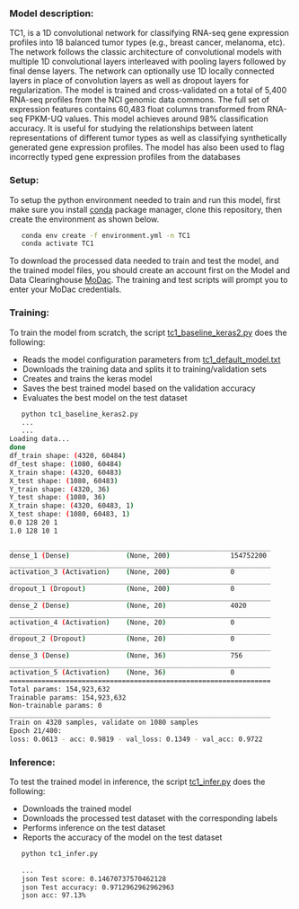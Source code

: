 ### Model description:
TC1, is a 1D convolutional network for classifying RNA-seq gene expression profiles into 18 balanced tumor types (e.g., breast cancer, melanoma, etc). 
The network follows the classic architecture of convolutional models with multiple 1D convolutional layers interleaved with pooling layers followed by final dense layers. 
The network can optionally use 1D locally connected layers in place of convolution layers as well as dropout layers for regularization. 
The model is trained and cross-validated on a total of 5,400 RNA-seq profiles from the NCI genomic data commons. 
The full set of expression features contains 60,483 float columns transformed from RNA-seq FPKM-UQ values. This model achieves around 98% classification accuracy. 
It is useful for studying the relationships between latent representations of different tumor types as well as classifying synthetically generated gene expression profiles. 
The model has also been used to flag incorrectly typed gene expression profiles from the databases

### Setup:
To setup the python environment needed to train and run this model, first make sure you install [conda](https://docs.conda.io/en/latest/) package manager, clone this repository, then create the environment as shown below.

```bash
   conda env create -f environment.yml -n TC1
   conda activate TC1
   ```

To download the processed data needed to train and test the model, and the trained model files, you should create an account first on the Model and Data Clearinghouse [MoDac](modac.cancer.gov). The training and test scripts will prompt you to enter your MoDac credentials.

### Training:
To train the model from scratch, the script [tc1_baseline_keras2.py](tc1_baseline_keras2.py) does the following:
* Reads the model configuration parameters from [tc1_default_model.txt](tc1_default_model.txt)
* Downloads the training data and splits it to training/validation sets
* Creates and trains the keras model
* Saves the best trained model based on the validation accuracy
* Evaluates the best model on the test dataset


```bash
   python tc1_baseline_keras2.py
   ...
   ...
Loading data...
done
df_train shape: (4320, 60484)
df_test shape: (1080, 60484)
X_train shape: (4320, 60483)
X_test shape: (1080, 60483)
Y_train shape: (4320, 36)
Y_test shape: (1080, 36)
X_train shape: (4320, 60483, 1)
X_test shape: (1080, 60483, 1)
0.0 128 20 1
1.0 128 10 1

_________________________________________________________________
dense_1 (Dense)              (None, 200)               154752200
_________________________________________________________________
activation_3 (Activation)    (None, 200)               0
_________________________________________________________________
dropout_1 (Dropout)          (None, 200)               0
_________________________________________________________________
dense_2 (Dense)              (None, 20)                4020
_________________________________________________________________
activation_4 (Activation)    (None, 20)                0
_________________________________________________________________
dropout_2 (Dropout)          (None, 20)                0
_________________________________________________________________
dense_3 (Dense)              (None, 36)                756
_________________________________________________________________
activation_5 (Activation)    (None, 36)                0
=================================================================
Total params: 154,923,632
Trainable params: 154,923,632
Non-trainable params: 0
_________________________________________________________________
Train on 4320 samples, validate on 1080 samples
Epoch 21/400:
loss: 0.0613 - acc: 0.9819 - val_loss: 0.1349 - val_acc: 0.9722
```

### Inference: 
To test the trained model in inference, the script [tc1_infer.py](tc1_infer.py) does the following:
* Downloads the trained model
* Downloads the processed test dataset with the corresponding labels
* Performs inference on the test dataset
* Reports the accuracy of the model on the test dataset


```bash
   python tc1_infer.py
   
   ...
   json Test score: 0.14670737570462128
   json Test accuracy: 0.9712962962962963
   json acc: 97.13%

   ```
